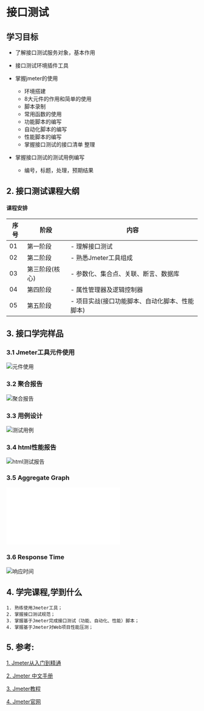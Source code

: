 # 接口测试

## 学习目标

- 了解接口测试服务对象，基本作用
- 接口测试环境插件工具
- 掌握jmeter的使用
  - 环境搭建
  - 8大元件的作用和简单的使用
  - 脚本录制
  - 常用函数的使用
  - 功能脚本的编写
  - 自动化脚本的编写
  - 性能脚本的编写
  - 掌握接口测试的接口清单 整理

- 掌握接口测试的测试用例编写
  - 编号，标题，处理，预期结果

## 2. 接口测试课程大纲

#### 课程安排

| 序号 | 阶段           | 内容                                           |
| ---- | -------------- | ---------------------------------------------- |
| 01   | 第一阶段       | - 理解接口测试                                 |
| 02   | 第二阶段       | - 熟悉Jmeter工具组成                           |
| 03   | 第三阶段(核心) | - 参数化、集合点、关联、断言、数据库           |
| 04   | 第四阶段       | - 属性管理器及逻辑控制器                       |
| 05   | 第五阶段       | - 项目实战(接口功能脚本、自动化脚本、性能脚本) |

## 3. 接口学完样品

### 3.1 Jmeter工具元件使用

![元件使用](/img/yuan.png)

### 3.2 聚合报告

![聚合报告](/img/aggrate.png)

### 3.3 用例设计

![测试用例](/img/test_case.png)

### 3.4 html性能报告

![html测试报告](/img/html.png)

### 3.5 Aggregate Graph

![监听器](/img/grapg.md)

### 3.6 Response Time

![响应时间](/img/response_time.png)

## 4. 学完课程,学到什么

```
1. 熟练使用Jmeter工具；
2. 掌握接口测试规范；
3. 掌握基于Jmeter完成接口测试（功能、自动化、性能）脚本；
4. 掌握基于Jmeter对Web项目性能压测；
```

## **5. 参考:**

[1. Jmeter从入门到精通](<https://www.hissummer.com/tutorials/145-jmeter-.html>)

[2. Jmeter 中文手册]()

[3. Jmeter教程](<https://www.yiibai.com/jmeter/jmeter_best_practices.html>)

[4. Jmeter官网](http://jmeter.apache.org/)

